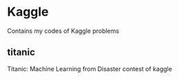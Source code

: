 # Kaggle
Contains my codes of Kaggle problems

## titanic
Titanic: Machine Learning from Disaster contest of kaggle
